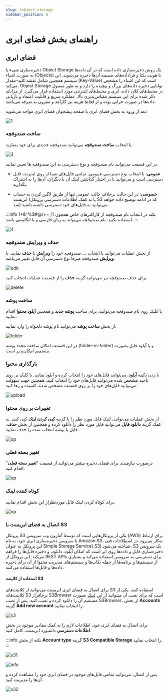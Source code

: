 ```yaml
---
slug: /object-storage
sidebar_position: 6
---
```

# راهنمای بخش فضای ابری

## فضای ابری

ذخیره‌سازی شیء یا Object Storage یک روش ذخیره‌سازی داده است که در آن داده‌ها به صورت اشیاء (Objects) با هویت یکتا و فراداده‌های ضمیمه آن‌ها ذخیره می‌شوند. این سیستم همچنین شامل نقشه کلید-مقدار (Key-Value) است که این اشیاء را مشخص می‌کند. Object Storage توانایی ذخیره داده‌های بزرگ و پیچیده را دارد و به طور معمول در محیط‌های کلان داده، ابری و محیط‌های اینترنتی مورد استفاده قرار می‌گیرد. از مزایای ذکر شده برای این سیستم مقیاس‌پذیری بالا، عملکرد سریع و قابلیت اعتماد و بازیابی داده‌ها در صورت 
خرابی بوده و از لحاظ هزینه نیز کارآمد و مقرون به صرفه می‌باشد.

بعد از ورود به بخش فضای ابری با صفحه پیشخوان فضای ابری مواجه می‌شوید:

![1](/img/objectstorage/1.png)

### ساخت صندوقچه
با انتخاب **ساخت صندوقچه** می‌‌توانید صندوقچه جدیدی برای خود بسازید.

![3](/img/objectstorage/3.png)

در این قسمت می‌توانید نام صندوقچه و نوع دسترسی به این صندوقچه ها تعیین نمایید.

- **عمومی**: با انتخاب نوع دسترسی عمومی، تمامی فایل‌های شما از روی اینترنت قابل دسترسی است و می‌توانید با در اختیار گذاشتن لینک آن با دیگران، آن‌ها را به اشتراک بگذارید.

- **خصوصی**: در این حالت برخلاف حالت عمومی تنها از طریق لاگین کردن به حساب ابریمنت (یا به کمک اطلاعات دسترسی پروتکل S3 که در ادامه توضیح داده خواهد شد) می‌توانید به فایل‌های خود دسترسی داشته باشید.

:::info نکته
در انتخاب نام صندوقچه از کاراکترهای خاص همچون (!_=+/@#$%^&*) استفاده نکنید. نام صندوقچه می‌تواند به زبان فارسی و یا انگلیسی باشد.
:::

![4](/img/objectstorage/4.png)

### حذف و ویرایش صندوقچه

از بخش عملیات می‌توانید با انتخاب  **...**   صندوقچه خود را **ویرایش** یا **حذف**  نمایید.
با **ویرایش** صندوقچه صرفا نوع دسترسی آن قابل تغییر می‌باشد.

![edit](/img/objectstorage/edit.png)

برای حذف صندوقچه نیز می‌توانید گزینه **حذف** را از قسمت عملیات انتخاب کنید.

![delete](/img/objectstorage/delete.png)

### ساخت پوشه
با کلیک روی نام صندوقچه می‌توانید، برای ساخت **پوشه جدید** و همچنین **آپلود محتوا** اقدام نمایید.

از بخش **ساخت پوشه** می‌توانید نام پوشه دلخواه را وارد نمایید.

![folder](/img/objectstorage/folder.png)

در این قسمت امکان ساخت مجدد پوشه (folder-in-folder) و یا آپلود فایل بصورت مستقیم امکان‌پذیر است.

### بارگذاری محتوا

با زدن دکمه **آپلود**، می‌توانید فایل‌های خود را انتخاب کرده و آپلود نمایید. با کلیک بر روی ناحیه مشخص شده می‌توانید فایل‌های خود را انتخاب کنید. همچنین جهت سهولت می‌توانید فایل‌های خود را بر روی قسمت مشخص شده، کشیده و رها کنید.

![upload](/img/objectstorage/upload.png)

### تغییرات بر روی محتوا
از بخش عملیات می‌توانید، لینک فایل مورد نظر را با گزینه  **کپی کردن لینک** کپی کنید.
به کمک گزینه **دانلود فایل** می‌توانید فایل مورد نظر را دانلود کرده و همچنین از بخش **حذف**،  فایل یا پوشه انتخاب شده را حذف نمایید.

![op](/img/objectstorage/op.png)

### تغییر بسته فعلی

درصورت نیازمندی برای فضای ذخیره بیشتر می‌توانید از قسمت "**تغییر بسته فعلی**" اقدام کنید.

![op](/img/objectstorage/category.png)

### کوتاه کننده لینک

برای کوتاه کردن لینک فایل موردنظراز این بخش اقدام نمایید.

![op](/img/objectstorage/short.png)


 ### اتصال به فضای ابریمنت با S3‌ ‌

پروتکل S3 یکی از پروتکل‌هایی است که توسط آمازون وب سرویس (AWS) برای ارتباط با سرویس ذخیره‌سازی ابری خود، به نام Amazon S3، به‌کار می‌رود. 
در اصطلاحات فنی این پروتکل به عنوان Simple Storage Service) S3) شناخته می‌شود. S3 یک سرویس ذخیره‌سازی فایل و داده‌ها روی ابر است که امکان آپلود، دانلود، و ذخیره فایل‌ها را فراهم می‌کند. این پروتکل از REST APIs برای دسترسی به سرویس استفاده می‌کند و بسیاری از سیستم‌ها و برنامه‌ها از جمله بکاپ‌ها و سیستم‌های مدیریت محتوا از آن برای ذخیره داده‌ها و فایل‌ها استفاده می‌کنند.

#### استفاده از کلاینت S3 ‌
برای اتصال به فضای ابری ابریمنت می‌توانید از کلاینت‌های S3 استفاده کنید. یکی از کلاینت‌های S3 نرم‌افزار S3Browser است که برای نصب آن میتوانید از این [لینک](https://s3browser.com/download/s3browser-11-7-5.exe) بصورت مستقیم آن را دانلود کرده و نصب کنید.
پس از نصب S3Browser، از بخش **Accounts** گزینه **Add new account**  را انتخاب نمایید.

![s3](/img/objectstorage/s3.png)

برای اتصال به فضای ابری خود، اطلاعات لازم را به کمک مقادیر موجود در بخش **اطلاعات دسترسی** داشبورد ابریمنت، کامل کنید.


:::info نکته
از بخش **Account type**  گزینه **S3 Compatible Storage** را انتخاب نمایید.
:::

![s31](/img/objectstorage/s31.png)

![info](/img/objectstorage/info.png)

پس از اتصال، می‌توانید تمامی فایل‌های موجود در فضای ابری خود را مشاهده کرده و آن‌ها را مدیریت کنید.

![s32](/img/objectstorage/s32.png)


